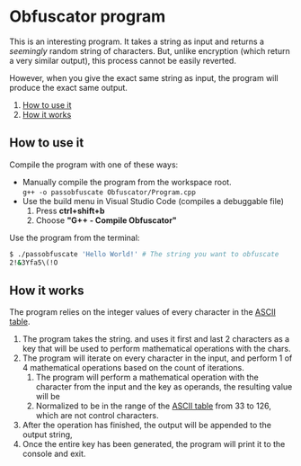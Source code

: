 # Obfuscator program

This is an interesting program. It takes a string as input and returns a
*seemingly* random string of characters. But, unlike encryption (which
return a very similar output), this process cannot be easily reverted.

However, when you give the exact same string as input, the program will
produce the exact same output.

1. [How to use it](#How-to-use-it)
1. [How it works](#How-it-works)

## How to use it

Compile the program with one of these ways:

* Manually compile the program from the workspace root.  
    `g++ -o passobfuscate Obfuscator/Program.cpp`
* Use the build menu in Visual Studio Code (compiles a debuggable file)
    1. Press **ctrl+shift+b**
    1. Choose **"G++ - Compile Obfuscator"**

Use the program from the terminal:

```bash
$ ./passobfuscate 'Hello World!' # The string you want to obfuscate
2!&3Yfa5\(!O
```

## How it works

The program relies on the integer values of every character in the
[ASCII table](https://www.asciitable.com).

1. The program takes the string. and uses it first and last 2 characters as a
    key that will be used to perform mathematical operations with the chars.
1. The program will iterate on every character in the input, and perform 1 of
    4 mathematical operations based on the count of iterations.
    1. The program will perform a mathematical operation with the character
        from the input and the key as operands, the resulting value will be
    1. Normalized to be in the range of the
        [ASCII table](https://www.asciitable.com) from 33 to 126, which are
        not control characters.
1. After the operation has finished, the output will be appended to the output
    string,
1. Once the entire key has been generated, the program will print it to the
    console and exit.
